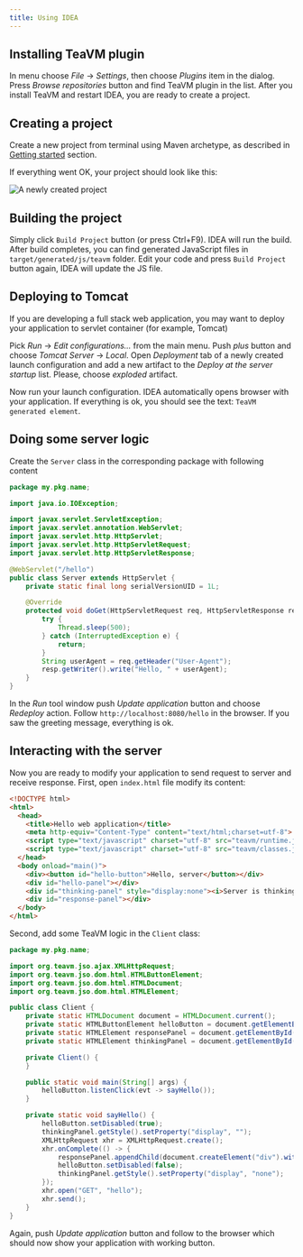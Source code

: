 ```yaml
---
title: Using IDEA
---
```



Installing TeaVM plugin
-----------------------

In menu choose *File* -> *Settings*, then choose *Plugins* item in the dialog.
Press *Browse repositories* button and find TeaVM plugin in the list.
After you install TeaVM and restart IDEA, you are ready to create a project.


Creating a project
------------------

Create a new project from terminal using Maven archetype, as described in [Getting started](/docs/intro/getting-started.html) section.

If everything went OK, your project should look like this:

![A newly created project](project-explorer.png)


Building the project
--------------------

Simply click `Build Project` button (or press Ctrl+F9).
IDEA will run the build.
After build completes, you can find generated JavaScript files in `target/generated/js/teavm` folder.
Edit your code and press `Build Project` button again, IDEA will update the JS file.


Deploying to Tomcat
-------------------

If you are developing a full stack web application, you may want to deploy your application to servlet container (for example, Tomcat)

Pick *Run* -> *Edit configurations...* from the main menu.
Push *plus* button and choose *Tomcat Server* -> *Local*.
Open *Deployment* tab of a newly created launch configuration and add a new artifact
to the *Deploy at the server startup* list.
Please, choose *exploded* artifact.

Now run your launch configuration.
IDEA automatically opens browser with your application.
If everything is ok, you should see the text: `TeaVM generated element`.


Doing some server logic
-----------------------

Create the `Server` class in the corresponding package with following content

```java
package my.pkg.name;

import java.io.IOException;

import javax.servlet.ServletException;
import javax.servlet.annotation.WebServlet;
import javax.servlet.http.HttpServlet;
import javax.servlet.http.HttpServletRequest;
import javax.servlet.http.HttpServletResponse;

@WebServlet("/hello")
public class Server extends HttpServlet {
    private static final long serialVersionUID = 1L;

    @Override
    protected void doGet(HttpServletRequest req, HttpServletResponse resp) throws ServletException, IOException {
        try {
            Thread.sleep(500);
        } catch (InterruptedException e) {
            return;
        }
        String userAgent = req.getHeader("User-Agent");
        resp.getWriter().write("Hello, " + userAgent);
    }
}
```

In the *Run* tool window push *Update application* button and choose 
*Redeploy* action.
Follow `http://localhost:8080/hello` in the browser.
If you saw the greeting message, everything is ok.


Interacting with the server
---------------------------

Now you are ready to modify your application to send request to server and receive response.
First, open `index.html` file modify its content:

```html
<!DOCTYPE html>
<html>
  <head>
    <title>Hello web application</title>
    <meta http-equiv="Content-Type" content="text/html;charset=utf-8">
    <script type="text/javascript" charset="utf-8" src="teavm/runtime.js"></script>
    <script type="text/javascript" charset="utf-8" src="teavm/classes.js"></script>
  </head>
  <body onload="main()">
    <div><button id="hello-button">Hello, server</button></div>
    <div id="hello-panel"></div>
    <div id="thinking-panel" style="display:none"><i>Server is thinking...</i></div>
    <div id="response-panel"></div>
  </body>
</html>
```

Second, add some TeaVM logic in the `Client` class:

```java
package my.pkg.name;

import org.teavm.jso.ajax.XMLHttpRequest;
import org.teavm.jso.dom.html.HTMLButtonElement;
import org.teavm.jso.dom.html.HTMLDocument;
import org.teavm.jso.dom.html.HTMLElement;

public class Client {
    private static HTMLDocument document = HTMLDocument.current();
    private static HTMLButtonElement helloButton = document.getElementById("hello-button").cast();
    private static HTMLElement responsePanel = document.getElementById("response-panel");
    private static HTMLElement thinkingPanel = document.getElementById("thinking-panel");

    private Client() {
    }

    public static void main(String[] args) {
        helloButton.listenClick(evt -> sayHello());
    }

    private static void sayHello() {
        helloButton.setDisabled(true);
        thinkingPanel.getStyle().setProperty("display", "");
        XMLHttpRequest xhr = XMLHttpRequest.create();
        xhr.onComplete(() -> {
            responsePanel.appendChild(document.createElement("div").withText(xhr.getResponseText()));
            helloButton.setDisabled(false);
            thinkingPanel.getStyle().setProperty("display", "none");
        });
        xhr.open("GET", "hello");
        xhr.send();
    }
}
```

Again, push *Update application* button and follow to the browser which should now
show your application with working button.
